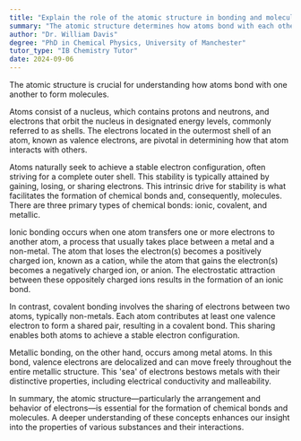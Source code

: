 ```yaml
---
title: "Explain the role of the atomic structure in bonding and molecular formation"
summary: "The atomic structure determines how atoms bond with each other to form molecules."
author: "Dr. William Davis"
degree: "PhD in Chemical Physics, University of Manchester"
tutor_type: "IB Chemistry Tutor"
date: 2024-09-06
---
```


The atomic structure is crucial for understanding how atoms bond with one another to form molecules.

Atoms consist of a nucleus, which contains protons and neutrons, and electrons that orbit the nucleus in designated energy levels, commonly referred to as shells. The electrons located in the outermost shell of an atom, known as valence electrons, are pivotal in determining how that atom interacts with others.

Atoms naturally seek to achieve a stable electron configuration, often striving for a complete outer shell. This stability is typically attained by gaining, losing, or sharing electrons. This intrinsic drive for stability is what facilitates the formation of chemical bonds and, consequently, molecules. There are three primary types of chemical bonds: ionic, covalent, and metallic.

Ionic bonding occurs when one atom transfers one or more electrons to another atom, a process that usually takes place between a metal and a non-metal. The atom that loses the electron(s) becomes a positively charged ion, known as a cation, while the atom that gains the electron(s) becomes a negatively charged ion, or anion. The electrostatic attraction between these oppositely charged ions results in the formation of an ionic bond.

In contrast, covalent bonding involves the sharing of electrons between two atoms, typically non-metals. Each atom contributes at least one valence electron to form a shared pair, resulting in a covalent bond. This sharing enables both atoms to achieve a stable electron configuration.

Metallic bonding, on the other hand, occurs among metal atoms. In this bond, valence electrons are delocalized and can move freely throughout the entire metallic structure. This 'sea' of electrons bestows metals with their distinctive properties, including electrical conductivity and malleability.

In summary, the atomic structure—particularly the arrangement and behavior of electrons—is essential for the formation of chemical bonds and molecules. A deeper understanding of these concepts enhances our insight into the properties of various substances and their interactions.
    